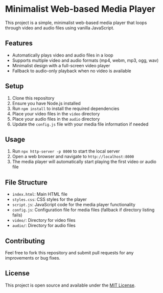 # Minimalist Web-based Media Player

This project is a simple, minimalist web-based media player that loops through video and audio files using vanilla JavaScript.

## Features

- Automatically plays video and audio files in a loop
- Supports multiple video and audio formats (mp4, webm, mp3, ogg, wav)
- Minimalist design with a full-screen video player
- Fallback to audio-only playback when no video is available

## Setup

1. Clone this repository
2. Ensure you have Node.js installed
3. Run `npm install` to install the required dependencies
4. Place your video files in the `video` directory
5. Place your audio files in the `audio` directory
6. Update the `config.js` file with your media file information if needed

## Usage

1. Run `npx http-server -p 8000` to start the local server
2. Open a web browser and navigate to `http://localhost:8000`
3. The media player will automatically start playing the first video or audio file

## File Structure

- `index.html`: Main HTML file
- `styles.css`: CSS styles for the player
- `script.js`: JavaScript code for the media player functionality
- `config.js`: Configuration file for media files (fallback if directory listing fails)
- `video/`: Directory for video files
- `audio/`: Directory for audio files

## Contributing

Feel free to fork this repository and submit pull requests for any improvements or bug fixes.

## License

This project is open source and available under the [MIT License](LICENSE).

